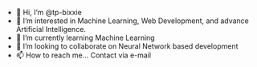 - 👋 Hi, I’m @tp-bixxie
- 👀 I’m interested in Machine Learning, Web Development, and advance Artificial Intelligence. 
- 🌱 I’m currently learning Machine Learning
- 💞️ I’m looking to collaborate on Neural Network based development
- 📫 How to reach me... Contact via e-mail

<!---
tp-bixxie/tp-bixxie is a ✨ special ✨ repository because its `README.md` (this file) appears on your GitHub profile.
You can click the Preview link to take a look at your changes.
--->
